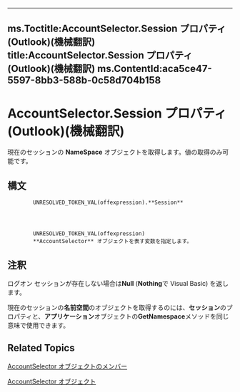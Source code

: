 

---
ms.Toctitle:AccountSelector.Session プロパティ (Outlook)(機械翻訳)
title:AccountSelector.Session プロパティ (Outlook)(機械翻訳)
ms.ContentId:aca5ce47-5597-8bb3-588b-0c58d704b158
---
# AccountSelector.Session プロパティ (Outlook)(機械翻訳)




現在のセッションの **NameSpace** オブジェクトを取得します。値の取得のみ可能です。

## 構文

            UNRESOLVED_TOKEN_VAL(offexpression).**Session**




            UNRESOLVED_TOKEN_VAL(offexpression)
            **AccountSelector** オブジェクトを表す変数を指定します。



## 注釈
ログオン セッションが存在しない場合は**Null** (**Nothing**で Visual Basic) を返します。



現在のセッションの**名前空間**のオブジェクトを取得するのには、**セッション**のプロパティと、**アプリケーション**オブジェクトの**GetNamespace**メソッドを同じ意味で使用できます。



## Related Topics

[AccountSelector オブジェクトのメンバー](cee14ad4-2d90-eef1-efb0-64b0fb8a912f.md)

[AccountSelector オブジェクト](846f176e-5680-a214-7624-75f3a524c989.md)




